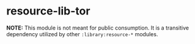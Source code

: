 # resource-lib-tor

**NOTE:** This module is not meant for public consumption. It is a transitive dependency
utilized by other `:library:resource-*` modules.
